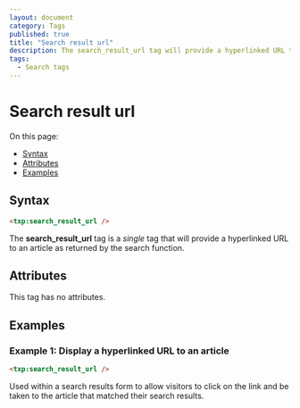 ```yaml
---
layout: document
category: Tags
published: true
title: "Search result url"
description: The search_result_url tag will provide a hyperlinked URL to an article as returned by the search function.
tags:
  - Search tags
---
```


# Search result url

On this page:

* [Syntax](#syntax)
* [Attributes](#attributes)
* [Examples](#examples)

## Syntax

~~~ html
<txp:search_result_url />
~~~

The **search_result_url** tag is a *single* tag that will provide a hyperlinked URL to an article as returned by the search function.

## Attributes

This tag has no attributes.

## Examples

### Example 1: Display a hyperlinked URL to an article

~~~ html
<txp:search_result_url />
~~~

Used within a search results form to allow visitors to click on the link and be taken to the article that matched their search results.
